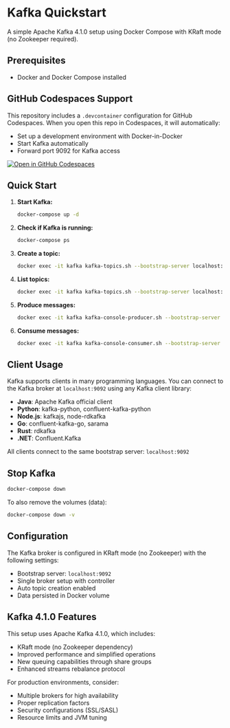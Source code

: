 # Kafka Quickstart

A simple Apache Kafka 4.1.0 setup using Docker Compose with KRaft mode (no Zookeeper required).

## Prerequisites

- Docker and Docker Compose installed

## GitHub Codespaces Support

This repository includes a `.devcontainer` configuration for GitHub Codespaces. When you open this repo in Codespaces, it will automatically:
- Set up a development environment with Docker-in-Docker
- Start Kafka automatically
- Forward port 9092 for Kafka access

[![Open in GitHub Codespaces](https://github.com/codespaces/badge.svg)](https://github.com/codespaces/new)

## Quick Start

1. **Start Kafka:**
   ```bash
   docker-compose up -d
   ```

2. **Check if Kafka is running:**
   ```bash
   docker-compose ps
   ```

3. **Create a topic:**
   ```bash
   docker exec -it kafka kafka-topics.sh --bootstrap-server localhost:9092 --create --topic test-topic --partitions 3 --replication-factor 1
   ```

4. **List topics:**
   ```bash
   docker exec -it kafka kafka-topics.sh --bootstrap-server localhost:9092 --list
   ```

5. **Produce messages:**
   ```bash
   docker exec -it kafka kafka-console-producer.sh --bootstrap-server localhost:9092 --topic test-topic
   ```

6. **Consume messages:**
   ```bash
   docker exec -it kafka kafka-console-consumer.sh --bootstrap-server localhost:9092 --topic test-topic --from-beginning
   ```

## Client Usage

Kafka supports clients in many programming languages. You can connect to the Kafka broker at `localhost:9092` using any Kafka client library:

- **Java**: Apache Kafka official client
- **Python**: kafka-python, confluent-kafka-python
- **Node.js**: kafkajs, node-rdkafka
- **Go**: confluent-kafka-go, sarama
- **Rust**: rdkafka
- **.NET**: Confluent.Kafka

All clients connect to the same bootstrap server: `localhost:9092`

## Stop Kafka

```bash
docker-compose down
```

To also remove the volumes (data):
```bash
docker-compose down -v
```

## Configuration

The Kafka broker is configured in KRaft mode (no Zookeeper) with the following settings:
- Bootstrap server: `localhost:9092`
- Single broker setup with controller
- Auto topic creation enabled
- Data persisted in Docker volume

## Kafka 4.1.0 Features

This setup uses Apache Kafka 4.1.0, which includes:
- KRaft mode (no Zookeeper dependency)
- Improved performance and simplified operations
- New queuing capabilities through share groups
- Enhanced streams rebalance protocol

For production environments, consider:
- Multiple brokers for high availability
- Proper replication factors
- Security configurations (SSL/SASL)
- Resource limits and JVM tuning